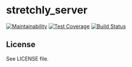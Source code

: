 # stretchly_server

[![Maintainability](https://api.codeclimate.com/v1/badges/4a0b74c4dca13e6b0676/maintainability)](https://codeclimate.com/github/hovancik/stretchly_server/maintainability) [![Test Coverage](https://api.codeclimate.com/v1/badges/4a0b74c4dca13e6b0676/test_coverage)](https://codeclimate.com/github/hovancik/stretchly_server/test_coverage) [![Build Status](https://travis-ci.org/hovancik/stretchly_server.svg?branch=trunk)](https://travis-ci.org/hovancik/stretchly_server)

## License

See LICENSE file.
